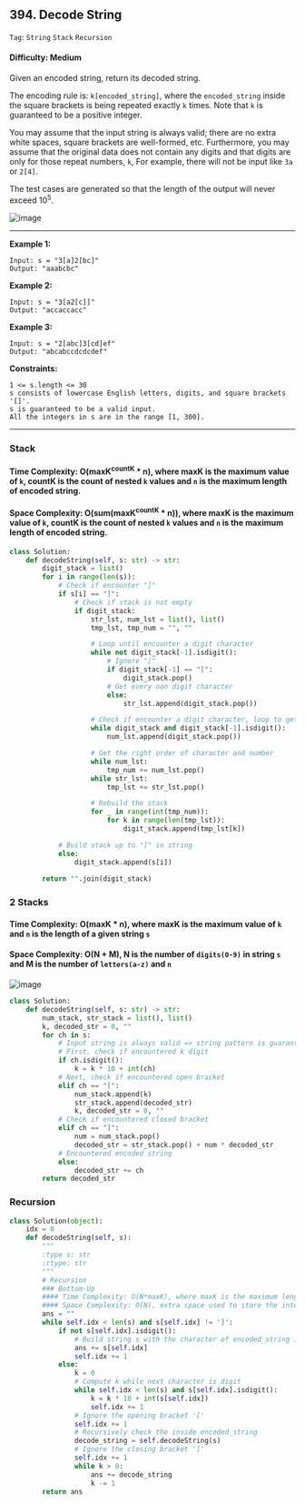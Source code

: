 ## 394. Decode String

```Tag```: ```String``` ```Stack``` ```Recursion```

#### Difficulty: Medium

Given an encoded string, return its decoded string.

The encoding rule is: ```k[encoded_string]```, where the ```encoded_string``` inside the square brackets is being repeated exactly ```k``` times. Note that ```k``` is guaranteed to be a positive integer.

You may assume that the input string is always valid; there are no extra white spaces, square brackets are well-formed, etc. Furthermore, you may assume that the original data does not contain any digits and that digits are only for those repeat numbers, ```k```, For example, there will not be input like ```3a``` or ```2[4]```.

The test cases are generated so that the length of the output will never exceed 10<sup>5</sup>.

![image](https://user-images.githubusercontent.com/35042430/209366653-b0f30fb7-6161-4992-88ac-e7b059c2acbe.png)

---

__Example 1:__
```
Input: s = "3[a]2[bc]"
Output: "aaabcbc"
```

__Example 2:__
```
Input: s = "3[a2[c]]"
Output: "accaccacc"
```

__Example 3:__
```
Input: s = "2[abc]3[cd]ef"
Output: "abcabccdcdcdef"
```

__Constraints:__
```
1 <= s.length <= 30
s consists of lowercase English letters, digits, and square brackets '[]'.
s is guaranteed to be a valid input.
All the integers in s are in the range [1, 300].
```

---

### Stack
#### Time Complexity: O(maxK<sup>countK</sup> * n), where maxK is the maximum value of ```k```, countK is the count of nested ```k``` values and ```n``` is the maximum length of encoded string. 
#### Space Complexity: O(sum(maxK<sup>countK</sup> * n)), where maxK is the maximum value of ```k```, countK is the count of nested ```k``` values and ```n``` is the maximum length of encoded string.

```Python
class Solution:
    def decodeString(self, s: str) -> str:
        digit_stack = list()
        for i in range(len(s)):
            # Check if encounter "]"
            if s[i] == "]":
                # Check if stack is not empty
                if digit_stack:
                    str_lst, num_lst = list(), list()
                    tmp_lst, tmp_num = "", ""

                    # Loop until encounter a digit character
                    while not digit_stack[-1].isdigit():
                        # Ignore "["
                        if digit_stack[-1] == "[":
                            digit_stack.pop()
                        # Get every non digit character
                        else:
                            str_lst.append(digit_stack.pop())

                    # Check if encounter a digit character, loop to get the every digit character
                    while digit_stack and digit_stack[-1].isdigit():
                        num_lst.append(digit_stack.pop())

                    # Get the right order of character and number
                    while num_lst:   
                        tmp_num += num_lst.pop()
                    while str_lst:
                        tmp_lst += str_lst.pop()

                    # Rebuild the stack
                    for _ in range(int(tmp_num)):
                        for k in range(len(tmp_lst)):
                            digit_stack.append(tmp_lst[k])

            # Build stack up to "]" in string
            else:
                digit_stack.append(s[i])
                
        return "".join(digit_stack)
```

### 2 Stacks
#### Time Complexity: O(maxK * n), where maxK is the maximum value of ```k``` and ```n``` is the length of a given string ```s```
#### Space Complexity: O(N + M), N is the number of ```digits(0-9)``` in string ```s``` and M is the number of ```letters(a-z)``` and ```n```

![image](https://leetcode.com/problems/decode-string/solutions/858759/Figures/394/twoStack_diagram.png)

```Python
class Solution:
    def decodeString(self, s: str) -> str:
        num_stack, str_stack = list(), list()
        k, decoded_str = 0, ""
        for ch in s:
            # Input string is always valid => string pattern is guaranteed to be num k + open bracket + encoded string + closed bracket/repeated encoded string
            # First, check if encountered k digit
            if ch.isdigit():
                k = k * 10 + int(ch)
            # Next, check if encountered open bracket
            elif ch == "[":
                num_stack.append(k)
                str_stack.append(decoded_str)
                k, decoded_str = 0, ""
            # Check if encountered closed bracket
            elif ch == "]":
                num = num_stack.pop()
                decoded_str = str_stack.pop() + num * decoded_str
            # Encountered encoded string
            else:
                decoded_str += ch
        return decoded_str
```

### Recursion

```Python
class Solution(object):
    idx = 0
    def decodeString(self, s):
        """
        :type s: str
        :rtype: str
        """
        # Recursion
        ### Bottom-Up
        #### Time Complexity: O(N*maxK), where maxK is the maximum length of encoded string, countK is the number of nest k values, all were performed inside the loop of input size N
        #### Space Complexity: O(N), extra space used to store the internal call stack used for recursion, the maximum depth of recursive call stack would not be more than N
        ans = ""
        while self.idx < len(s) and s[self.idx] != ']':
            if not s[self.idx].isdigit():
                # Build string s with the character of encoded_string inside the square bracket
                ans += s[self.idx]
                self.idx += 1
            else:
                k = 0
                # Compute k while next character is digit
                while self.idx < len(s) and s[self.idx].isdigit():
                    k = k * 10 + int(s[self.idx])
                    self.idx += 1
                # Ignore the opening bracket '['
                self.idx += 1
                # Recursively check the inside encoded_string
                decode_string = self.decodeString(s)
                # Ignore the closing bracket ']'
                self.idx += 1
                while k > 0:
                    ans += decode_string
                    k -= 1
        return ans
```
